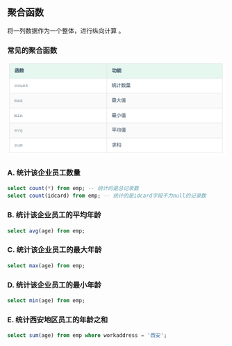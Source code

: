 ## 聚合函数
将一列数据作为一个整体，进行纵向计算 。
### 常见的聚合函数
![](../../image/3.png)
### A. 统计该企业员工数量
```SQL
select count(*) from emp; -- 统计的是总记录数
select count(idcard) from emp; -- 统计的是idcard字段不为null的记录数
```
### B. 统计该企业员工的平均年龄
```SQL
select avg(age) from emp;
```
### C. 统计该企业员工的最大年龄
```SQL
select max(age) from emp;
```
### D. 统计该企业员工的最小年龄
```SQL
select min(age) from emp;
```
### E. 统计西安地区员工的年龄之和
```SQL
select sum(age) from emp where workaddress = '西安';
```